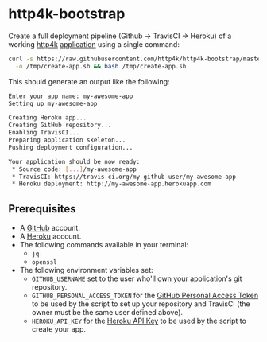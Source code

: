 # http4k-bootstrap

Create a full deployment pipeline (Github -> TravisCI -> Heroku) of a working [http4k](http://www.http4k.org) [application](https://github.com/http4k/http4k-heroku-travis-example-app) using a single command:

```bash
curl -s https://raw.githubusercontent.com/http4k/http4k-bootstrap/master/create-app.sh  \
  -o /tmp/create-app.sh && bash /tmp/create-app.sh
```

This should generate an output like the following:

```bash
Enter your app name: my-awesome-app
Setting up my-awesome-app

Creating Heroku app...
Creating GitHub repository...
Enabling TravisCI...
Preparing application skeleton...
Pushing deployment configuration...

Your application should be now ready:
 * Source code: [...]/my-awesome-app
 * TravisCI: https://travis-ci.org/my-github-user/my-awesome-app
 * Heroku deployment: http://my-awesome-app.herokuapp.com
```

## Prerequisites

* A [GitHub](https://github.com) account.
* A [Heroku](https://www.heroku.com) account.
* The following commands available in your terminal:
  * `jq`
  * `openssl`
* The following environment variables set:
  * `GITHUB_USERNAME` set to the user who'll own your application's git repository.
  * `GITHUB_PERSONAL_ACCESS_TOKEN` for the [GitHub Personal Access Token](https://github.com/settings/tokens) to be used by the script to set up your repository and TravisCI (the owner must be the same user defined above).
  * `HEROKU_API_KEY` for the [Heroku API Key](https://dashboard.heroku.com/account#api-key) to be used by the script to create your app.
